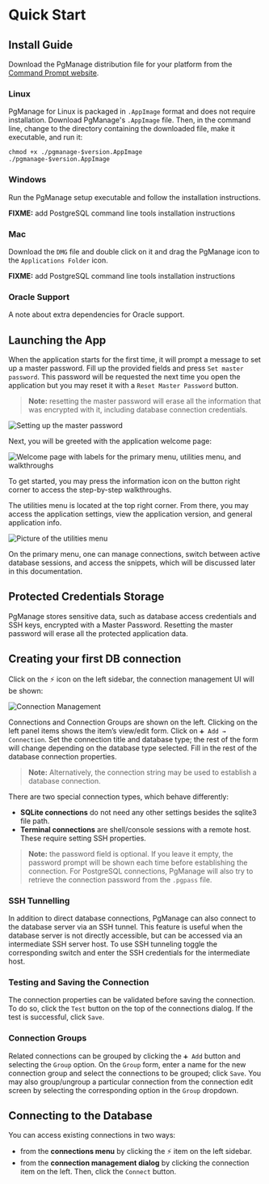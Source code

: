 # Quick Start

## Install Guide

Download the PgManage distribution file for your platform from the [Command Prompt website](https://www.commandprompt.com/products/pgmanage/).

### Linux

PgManage for Linux is packaged in `.AppImage` format and does not require installation. Download PgManage's `.AppImage` file. Then, in the command line, change to the directory containing the downloaded file, make it executable, and run it:

```
chmod +x ./pgmanage-$version.AppImage
./pgmanage-$version.AppImage
```

### Windows

Run the PgManage setup executable and follow the installation instructions.

**FIXME:** add PostgreSQL command line tools installation instructions

### Mac

Download the `DMG` file and double click on it and drag the PgManage icon to the `Applications Folder` icon.

**FIXME:** add PostgreSQL command line tools installation instructions

### Oracle Support

A note about extra dependencies for Oracle support.

## Launching the App

When the application starts for the first time, it will prompt a message to set up a master password. Fill up the provided fields and press `Set master password`.
This password will be requested the next time you open the application but you may reset it with a `Reset Master Password` button. 

>**Note:** resetting the master password will erase all the information that was encrypted with it, including database connection credentials.

![Setting up the master password](./images/master_pass.png)

Next, you will be greeted with the application welcome page:

![Welcome page with labels for the primary menu, utilities menu, and walkthroughs](./images/main_pg.png)

To get started, you may press the information icon on the button right corner to access the step-by-step walkthroughs.

The utilities menu is located at the top right corner. From there, you may access the application settings, view the application version, and general application info.

![Picture of the utilities menu](./images/utilities.png)

On the primary menu, one can manage connections, switch between active database sessions, and access the snippets, which will be discussed later in this documentation.

## Protected Credentials Storage

PgManage stores sensitive data, such as database access credentials and SSH keys, encrypted with a Master Password. Resetting the master password will erase all the protected application data.

## Creating your first DB connection

Click on the ⚡ icon on the left sidebar, the connection management UI will be shown:
  
![Connection Management](./images/connection_mgr.png)  

Connections and Connection Groups are shown on the left. Clicking on the left panel items shows the item’s view/edit form. Click on `➕ Add → Connection`. Set the connection title and database type; the rest of the form will change depending on the database type selected. Fill in the rest of the database connection properties.

> **Note:** Alternatively, the connection string may be used to establish a database connection.

There are two special connection types, which behave differently:

- **SQLite connections** do not need any other settings besides the sqlite3 file path.
- **Terminal connections** are shell/console sessions with a remote host. These require setting SSH properties.

> **Note:** the password field is optional. If you leave it empty, the password prompt will be shown each time before establishing the connection. For PostgreSQL connections, PgManage will also try to retrieve the connection password from the `.pgpass` file.

### SSH Tunnelling

In addition to direct database connections, PgManage can also connect to the database server via an SSH tunnel. This feature is useful when the database server is not directly accessible, but can be accessed via an intermediate SSH server host. To use SSH tunneling toggle the corresponding switch and enter the SSH credentials for the intermediate host.

### Testing and Saving the Connection

The connection properties can be validated before saving the connection. To do so, click the `Test` button on the top of the connections dialog. If the test is successful, click `Save`.

### Connection Groups

Related connections can be grouped by clicking the `➕ Add` button and selecting the `Group` option. On the `Group` form, enter a name for the new connection group and select the connections to be grouped; click `Save`. You may also group/ungroup a particular connection from the connection edit screen by selecting the corresponding option in the `Group` dropdown.

## Connecting to the Database

You can access existing connections in two ways:

- from the **connections menu** by clicking the ⚡ item on the left sidebar.
- from the **connection management dialog** by clicking the connection item on the left. Then, click the `Connect` button.